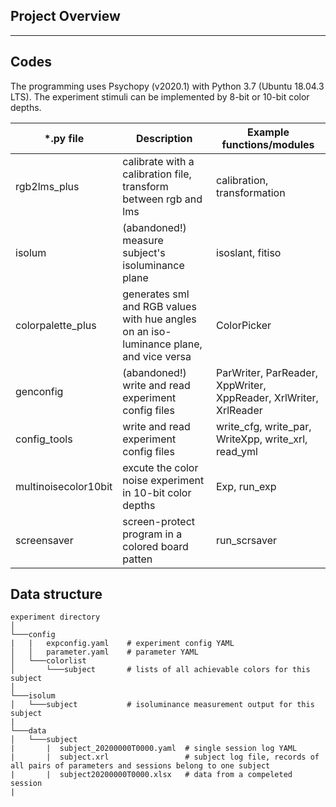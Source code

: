 
## Project Overview

---

## Codes
The programming uses Psychopy (v2020.1) with Python 3.7 (Ubuntu 18.04.3 LTS).
The experiment stimuli can be implemented by 8-bit or 10-bit color depths.  

| *.py file | Description | Example functions/modules |
| --- | --- | --- |
| rgb2lms_plus | calibrate with a calibration file, transform between rgb and lms | calibration, transformation |
| isolum | (abandoned!) measure subject's isoluminance plane | isoslant, fitiso |
| colorpalette_plus | generates sml and RGB values with hue angles on an iso-luminance plane, and vice versa | ColorPicker|
| genconfig | (abandoned!) write and read experiment config files | ParWriter, ParReader, XppWriter, XppReader, XrlWriter, XrlReader |
| config_tools | write and read experiment config files | write_cfg, write_par, WriteXpp, write_xrl, read_yml |
| multinoisecolor10bit | excute the color noise experiment in 10-bit color depths| Exp, run_exp |
| screensaver | screen-protect program in a colored board patten | run_scrsaver |

## Data structure
```
experiment directory  
│
└───config
|   |   expconfig.yaml    # experiment config YAML
│   │   parameter.yaml    # parameter YAML
│   └───colorlist         
│       └───subject       # lists of all achievable colors for this subject
│ 
└───isolum  
│   └───subject           # isoluminance measurement output for this subject
|
└───data
│   └───subject
|       |  subject_20200000T0000.yaml  # single session log YAML
|       |  subject.xrl                 # subject log file, records of all pairs of parameters and sessions belong to one subject 
|       |  subject20200000T0000.xlsx   # data from a compeleted session
|
```
